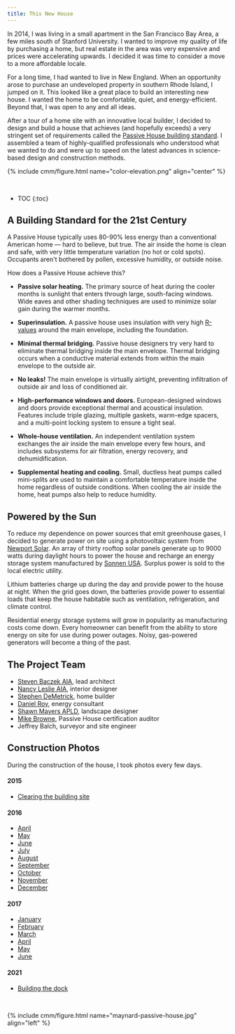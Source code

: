 ```yaml
---
title: This New House
---
```


In 2014, I was living in a small apartment in the San Francisco Bay Area, a few miles south
of Stanford University. I wanted to improve my quality of life by purchasing a home, but
real estate in the area was very expensive and prices were accelerating upwards. I decided
it was time to consider a move to a more affordable locale.

For a long time, I had wanted to live in New England. When an opportunity arose to purchase
an undeveloped property in southern Rhode Island, I jumped on it. This looked like a great
place to build an interesting new house. I wanted the home to be comfortable, quiet, and
energy-efficient. Beyond that, I was open to any and all ideas.

After a tour of a home site with an innovative local builder, I decided to design and build
a house that achieves (and hopefully exceeds) a very stringent set of requirements called
the [Passive House building standard](https://en.wikipedia.org/wiki/Passive_house). I
assembled a team of highly-qualified professionals who understood what we wanted to do and
were up to speed on the latest advances in science-based design and construction methods.

{% include cmm/figure.html name="color-elevation.png" align="center" %}

<br>

* TOC
{:toc}



## A Building Standard for the 21st Century

A Passive House typically uses 80-90% less energy than a conventional American
home — hard to believe, but true. The air inside the home is clean and safe,
with very little temperature variation (no hot or cold spots). Occupants
aren't bothered by pollen, excessive humidity, or outside noise.

How does a Passive House achieve this?

*   **Passive solar heating.** The primary source of heat during the cooler
months is sunlight that enters through large, south-facing windows. Wide eaves
and other shading techniques are used to minimize solar gain during the warmer
months.

*   **Superinsulation.** A passive house uses insulation with very high
[R-values](https://en.wikipedia.org/wiki/R-value_(insulation)) around the main
envelope, including the foundation.

*   **Minimal thermal bridging.** Passive house designers try very hard to
eliminate thermal bridging inside the main envelope. Thermal bridging occurs
when a conductive material extends from within the main envelope to the
outside air.

*   **No leaks!** The main envelope is virtually airtight, preventing
infiltration of outside air and loss of conditioned air.

*   **High-performance windows and doors.** European-designed windows and
doors provide exceptional thermal and acoustical insulation. Features include
triple glazing, multiple gaskets, warm-edge spacers, and a multi-point locking
system to ensure a tight seal.

*   **Whole-house ventilation.** An independent ventilation system exchanges
the air inside the main envelope every few hours, and includes subsystems for
air filtration, energy recovery, and dehumidification.

*   **Supplemental heating and cooling.** Small, ductless heat pumps called
mini-splits are used to maintain a comfortable temperature inside the home
regardless of outside conditions. When cooling the air inside the home, heat
pumps also help to reduce humidity.


## Powered by the Sun

To reduce my dependence on power sources that emit greenhouse gases, I decided to generate
power on site using a photovoltaic system from [Newport Solar](https://newportsolarri.com).
An array of thirty rooftop solar panels generate up to 9000 watts during daylight hours to
power the house and recharge an energy storage system manufactured by [Sonnen
USA](https://sonnenusa.com/en/eco/). Surplus power is sold to the local electric utility.

Lithium batteries charge up during the day and provide power to the house at night. When the
grid goes down, the batteries provide power to essential loads that keep the house habitable
such as ventilation, refrigeration, and climate control.

Residential energy storage systems will grow in popularity as manufacturing costs come down.
Every homeowner can benefit from the ability to store energy on site for use during power
outages. Noisy, gas-powered generators will become a thing of the past.



## The Project Team

- [Steven Baczek AIA](http://www.stevenbaczekarchitect.com), lead architect
- [Nancy Leslie AIA](https://www.lesliearchitects.com), interior designer
- [Stephen DeMetrick](http://www.demetrickhousewrights.com), home builder
- [Daniel Roy](http://www.greenbuildingadvisor.com/blogs/dept/guest-blogs/living-passivhaus), energy consultant
- [Shawn Mayers APLD](https://www.groundswell.design), landscape designer
- [Mike Browne](http://advancedbuildinganalysis.com), Passive House certification auditor
- Jeffrey Balch, surveyor and site engineer



## Construction Photos

During the construction of the house, I took photos every few days.

#### 2015

* [Clearing the building site](https://www.icloud.com/sharedalbum/#B0YJRveFpGub78s)

#### 2016

* [April](https://www.icloud.com/sharedalbum/#B0YGqkRUiJ8svE2)
* [May](https://www.icloud.com/sharedalbum/#B0YGfnH8tpsd67)
* [June](https://www.icloud.com/sharedalbum/#B0Y53qWtHnDto9)
* [July](https://www.icloud.com/sharedalbum/#B0YGgZLKuGovwjO)
* [August](https://www.icloud.com/sharedalbum/#B0YGtnIORGblrD)
* [September](https://www.icloud.com/sharedalbum/#B0Y55Z2WMGsTW1V)
* [October](https://www.icloud.com/sharedalbum/#B0YGDdyTvGgI4bq)
* [November](https://www.icloud.com/sharedalbum/#B0Y5idkMwLUCQr)
* [December](https://www.icloud.com/sharedalbum/#B0YGdIshaJ6FB0M)

#### 2017

* [January](https://www.icloud.com/sharedalbum/#B0YGQOeMmG30uhv)
* [February](https://www.icloud.com/sharedalbum/#B0Y52plgjj5TlV)
* [March](https://www.icloud.com/sharedalbum/#B0Y5CmvASKDuCe)
* [April](https://www.icloud.com/sharedalbum/#B105aDWbrRQKem)
* [May](https://www.icloud.com/sharedalbum/#B10GIcgc2JKNVWO)
* [June](https://www.icloud.com/sharedalbum/#B10G0ehgLEpfDb)

#### 2021

* [Building the dock](https://www.icloud.com/sharedalbum/#B105fu2MuG6waKR)

<br>

{% include cmm/figure.html name="maynard-passive-house.jpg" align="left" %}

